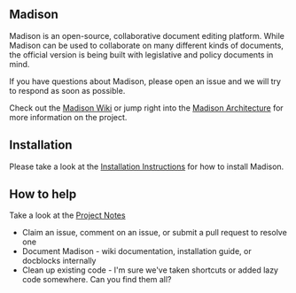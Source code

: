 ## Madison

Madison is an open-source, collaborative document editing platform.  While Madison can be used to collaborate on many different kinds of documents, the official version is being built with legislative and policy documents in mind.

If you have questions about Madison, please open an issue and we will try to respond as soon as possible.

Check out the [Madison Wiki](https://github.com/opengovfoundation/madison/wiki) or jump right into the [Madison Architecture](https://github.com/opengovfoundation/madison/wiki/madison-architecture/) for more information on the project.

## Installation

Please take a look at the [Installation Instructions](install.md) for how to install Madison.

## How to help

Take a look at the [Project Notes](project.md)

* Claim an issue, comment on an issue, or submit a pull request to resolve one
* Document Madison - wiki documentation, installation guide, or docblocks internally
* Clean up existing code - I'm sure we've taken shortcuts or added lazy code somewhere.  Can you find them all?